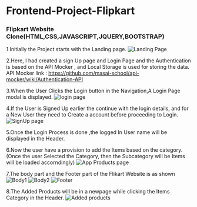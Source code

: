 # Frontend-Project-Flipkart

### Flipkart Website Clone(HTML,CSS,JAVASCRIPT,JQUERY,BOOTSTRAP)

1.Initially the Project starts with the Landing page.
            ![Landing Page](/home/chaitanya/projects/masai/Frontend-Project-Flipkart/Screenshots/1_LandingPage.png)

2.Here, I had created a sign Up page and Login Page and the Authentication is based on the API Mocker , and Local Storage is used for storing the data. 
            API Mocker link : https://github.com/masai-school/api-mocker/wiki/Authentication-API
            

3.When the User Clicks the Login button in the Navigation,A Login Page modal is displayed.
            ![login page](/home/chaitanya/projects/masai/Frontend-Project-Flipkart/Screenshots/2_LoginPage.png)

4.If the User is Signed Up earlier the continue with the login details, and for a New User they need to Create a account before proceeding to Login.
            ![SignUp page](/home/chaitanya/projects/masai/Frontend-Project-Flipkart/Screenshots/3_SignUpPage.png)

5.Once the Login Process is done ,the logged In User name will be displayed in the Header.

6.Now the user have a provision to add the Items based on the category.(Once the user Selected the Category, then the Subcategory will be Items will be loaded accorndingly)
            ![App Products page](/home/chaitanya/projects/masai/Frontend-Project-Flipkart/Screenshots/4_AddProductsPage.png)

7.The body part and the Footer part of the Flikart Website is as shown
            ![Body1](/home/chaitanya/projects/masai/Frontend-Project-Flipkart/Screenshots/5_BodyPage1.png)
            ![Body2](/home/chaitanya/projects/masai/Frontend-Project-Flipkart/Screenshots/6_BodyPage2.png)
            ![Footer](/home/chaitanya/projects/masai/Frontend-Project-Flipkart/Screenshots/7_Footer.png)

8.The Added Products will be in a newpage while clicking the Items Category in the Header.
            ![Added products](/home/chaitanya/projects/masai/Frontend-Project-Flipkart/Screenshots/8_Products.png)

